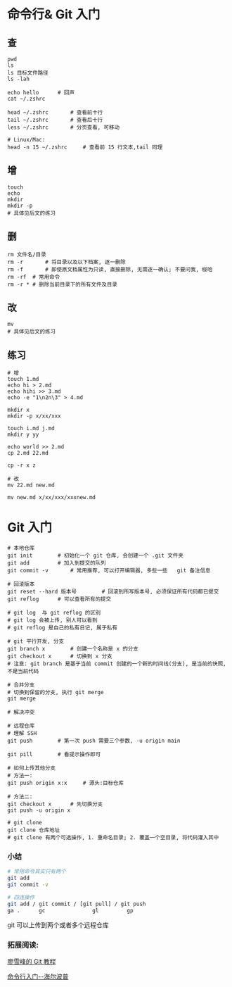 # 命令行& Git 入门

## 查

```shell
pwd
ls
ls 目标文件路径
ls -lah

echo hello		# 回声
cat ~/.zshrc

head ~/.zshrc		# 查看前十行
tail ~/.zshrc		# 查看后十行
less ~/.zshrc		# 分页查看, 可移动

# Linux/Mac:
head -n 15 ~/.zshrc		# 查看前 15 行文本,tail 同理
```

## 增

```shell
touch
echo
mkdir
mkdir -p
# 具体见后文的练习
```

## 删

```shell
rm 文件名/目录
rm -r		# 将目录以及以下档案, 逐一删除
rm -f		# 即使原文档属性为只读, 直接删除, 无需逐一确认; 不要问我, 梭哈
rm -rf	# 常用命令
rm -r *	# 删除当前目录下的所有文件及目录
```

## 改
```shell
mv 
# 具体见后文的练习
```

## 练习

```shell
# 增
touch 1.md
echo hi > 2.md
echo hihi >> 3.md
echo -e "1\n2n\3" > 4.md

mkdir x
mkdir -p x/xx/xxx

touch i.md j.md
mkdir y yy

echo world >> 2.md
cp 2.md 22.md

cp -r x z

# 改
mv 22.md new.md

mv new.md x/xx/xxx/xxxnew.md
```

# Git 入门

```shell
# 本地仓库
git init		# 初始化一个 git 仓库, 会创建一个 .git 文件夹
git add			# 加入到提交的队列
git commit -v		# 常用推荐, 可以打开编辑器, 多些一些	git 备注信息

# 回滚版本
git reset --hard 版本号		# 回滚到所写版本号, 必须保证所有代码都已提交
git reflog		# 可以查看所有的提交

# git log  与 git reflog 的区别
# git log 会被上传, 别人可以看到
# git reflog 是自己的私有日记, 属于私有

# git 平行开发, 分支
git branch x		# 创建一个名称是 x 的分支
git checkout x		# 切换到 x 分支
# 注意: git branch 是基于当前 commit 创建的一个新的时间线(分支), 是当前的快照, 不是当前代码

# 合并分支
# 切换到保留的分支, 执行 git merge
git merge

# 解决冲突

# 远程仓库
# 理解 SSH
git push		# 第一次 push 需要三个参数, -u origin main

git pill		# 看提示操作即可

# 如何上传其他分支
# 方法一:
git push origin x:x		# 源头:目标仓库

# 方法二:
git checkout x		# 先切换分支
git push -u origin x

# git clone
git clone 仓库地址
# git clone 有两个可选操作, 1. 重命名目录; 2. 覆盖一个空目录, 将代码灌入其中
```



### 小结

```sh
# 常用命令其实只有两个
git add
git commit -v

# 四连操作
git add / git commit / [git pull] / git push
ga .      gc               gl         gp
```

git 可以上传到两个或者多个远程仓库



### 拓展阅读:

[廖雪峰的 Git 教程](https://www.liaoxuefeng.com/wiki/896043488029600/896067008724000)

[命令行入门--海尔波普](https://www.yuque.com/daughter-of-time/labuladongpanda123456/kqhann#kVoPn)